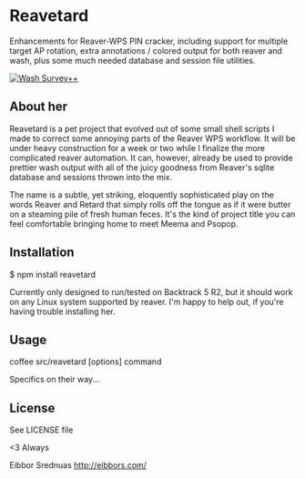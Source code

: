 # Reavetard

  Enhancements for Reaver-WPS PIN cracker, including support for multiple target AP rotation, extra annotations / colored output for both reaver and wash, plus some much needed database and session file utilities.

  [![Wash Survey++](http://eibbors.com/p/reavetard/img/scan.png)](http://github.com/eibbors/reavetard)

## About her

  Reavetard is a pet project that evolved out of some small shell scripts I made to correct some annoying parts of the Reaver WPS workflow. It will be under heavy construction for a week or two while I finalize the more complicated reaver automation. It can, however, already be used to provide prettier wash output with all of the juicy goodness from Reaver's sqlite database and sessions thrown into the mix. 

  The name is a subtle, yet striking, eloquently sophisticated play on the words Reaver and Retard that simply rolls off the tongue as if it were butter on a steaming pile of fresh human feces. It's the kind of project title you can feel comfortable bringing home to meet Meema and Psopop.

## Installation

  $ npm install reavetard

  Currently only designed to run/tested on Backtrack 5 R2, but it should work on any Linux system supported by reaver. I'm happy to help out, if you're having trouble installing her.

## Usage 

  coffee src/reavetard [options] command

  Specifics on their way...

## License

  See LICENSE file

<3 Always

Eibbor Srednuas
http://eibbors.com/

